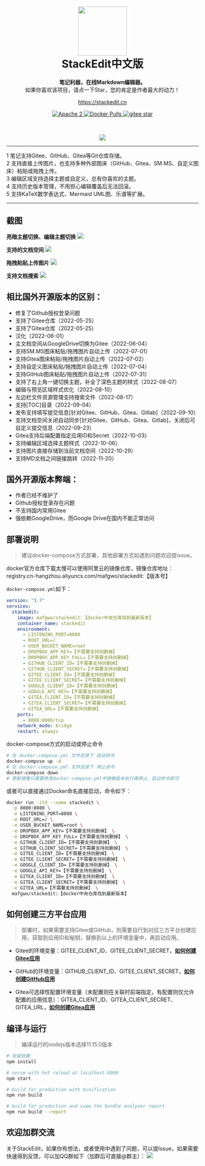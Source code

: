 <h1 align="center" style="text-align:center;">
<img src="chrome-app/icon-512.png" width="128" />
<br />
StackEdit中文版
</h1>
<p align="center">
	<strong>笔记利器，在线Markdown编辑器。</strong><br>
  如果你喜欢该项目，请点一下Star，您的肯定是作者最大的动力！
</p>
<p align="center">
	<a href="https://stackedit.cn/">https://stackedit.cn</a>
</p>
<p align="center">
    <a target="_blank" href="https://www.apache.org/licenses/LICENSE-2.0.txt">
		<img src="https://img.shields.io/:license-Apache2-blue.svg" alt="Apache 2" />
	</a>
    <a target="_blank" href="https://hub.docker.com/r/mafgwo/stackedit">
		<img src="https://img.shields.io/docker/pulls/mafgwo/stackedit.svg" alt="Docker Pulls" />
	</a>
    <a target="_blank" href='https://gitee.com/mafgwo/stackedit/stargazers'>
		<img src='https://gitee.com/mafgwo/stackedit/badge/star.svg' alt='gitee star'/>
	</a>
</p>
<br/>
<p align="center">
	<a target="_blank" href="https://jq.qq.com/?_wv=1027&k=wUSCNqmN">
	<img src="https://img.shields.io/badge/QQ交流群-703187410-orange"/></a>
</p>
<hr />
1 笔记支持Gitee、GitHub、Gitea等Git仓库存储。<br>
2 支持直接上传图片，也支持多种外部图床（GitHub、Gitea、SM.MS、自定义图床）粘贴或拖拽上传。<br>
3 编辑区域支持选择主题或自定义，总有你喜欢的主题。<br>
4 支持历史版本管理，不用担心编辑覆盖后无法回滚。<br>
5 支持KaTeX数学表达式、Mermaid UML图、乐谱等扩展。
<hr />

## 截图

**亮暗主题切换、编辑主题切换**
![](./images/theme.gif)

**支持的文档空间**
![](./images/workspace.png)

**拖拽粘贴上传图片**
![](./images/uploadimg.gif)

**支持文档搜索**
![](./images/search.gif)

## 相比国外开源版本的区别：
- 修复了Github授权登录问题
- 支持了Gitee仓库（2022-05-25）
- 支持了Gitea仓库（2022-05-25）
- 汉化（2022-06-01）
- 主文档空间从GoogleDrive切换为Gitee（2022-06-04）
- 支持SM.MS图床粘贴/拖拽图片自动上传（2022-07-01）
- 支持Gitea图床粘贴/拖拽图片自动上传（2022-07-02）
- 支持自定义图床粘贴/拖拽图片自动上传（2022-07-04）
- 支持GitHub图床粘贴/拖拽图片自动上传（2022-07-31）
- 支持了右上角一键切换主题，补全了深色主题的样式（2022-08-07）
- 编辑与预览区域样式优化（2022-08-10）
- 左边栏文件资源管理支持搜索文件（2022-08-17）
- 支持[TOC]目录（2022-09-04）
- 发布支持填写提交信息[针对Gitee、GitHub、Gitea、Gitlab]（2022-09-10）
- 支持文档空间关闭自动同步[针对Gitee、GitHub、Gitea、Gitlab]，关闭后可自定义提交信息（2022-09-23）
- Gitea支持后端配置指定应用ID和Secret（2022-10-03）
- 支持编辑区域选择主题样式（2022-10-06）
- 支持图片直接存储到当前文档空间（2022-10-29）
- 支持MD文档之间链接跳转（2022-11-20）

## 国外开源版本弊端：
- 作者已经不维护了
- Github授权登录存在问题
- 不支持国内常用Gitee
- 强依赖GoogleDrive，而Google Drive在国内不能正常访问

## 部署说明
> 建议docker-compose方式部署，其他部署方式如遇到问题欢迎提issue。

docker官方仓库下载太慢可以使用阿里云的镜像仓库，镜像仓库地址：registry.cn-hangzhou.aliyuncs.com/mafgwo/stackedit:【版本号】

`docker-compose.yml`如下：

```yaml
version: "3.7"
services:
  stackedit:
    image: mafgwo/stackedit:【docker中央仓库找到最新版本】
    container_name: stackedit
    environment:
      - LISTENING_PORT=8080
      - ROOT_URL=/
      - USER_BUCKET_NAME=root
      - DROPBOX_APP_KEY=【不需要支持则删掉】
      - DROPBOX_APP_KEY_FULL=【不需要支持则删掉】
      - GITHUB_CLIENT_ID=【不需要支持则删掉】
      - GITHUB_CLIENT_SECRET=【不需要支持则删掉】
      - GITEE_CLIENT_ID=【不需要支持则删掉】
      - GITEE_CLIENT_SECRET=【不需要支持则删掉】
      - GOOGLE_CLIENT_ID=【不需要支持则删掉】
      - GOOGLE_API_KEY=【不需要支持则删掉】
      - GITEA_CLIENT_ID=【不需要支持则删掉】
      - GITEA_CLIENT_SECRET=【不需要支持则删掉】
      - GITEA_URL=【不需要支持则删掉】
    ports:
      - 8080:8080/tcp
    network_mode: bridge
    restart: always
```

docker-compose方式的启动或停止命令
```bash
# 在 docker-compose.yml 文件目录下 启动命令 
docker-compose up -d
# 在 docker-compose.yml 文件目录下 停止命令 
docker-compose down
# 更新镜像只需要修改docker-compose.yml中镜像版本执行再停止、启动命令即可
```

或者可以直接通过Docker命名直接启动，命令如下：

```bash
docker run -itd --name stackedit \
  -p 8080:8080 \
  -e LISTENING_PORT=8080 \
  -e ROOT_URL=/ \
  -e USER_BUCKET_NAME=root \
  -e DROPBOX_APP_KEY=【不需要支持则删掉】 \
  -e DROPBOX_APP_KEY_FULL=【不需要支持则删掉】 \
  -e GITHUB_CLIENT_ID=【不需要支持则删掉】 \
  -e GITHUB_CLIENT_SECRET=【不需要支持则删掉】 \
  -e GITEE_CLIENT_ID=【不需要支持则删掉】 \
  -e GITEE_CLIENT_SECRET=【不需要支持则删掉】 \
  -e GOOGLE_CLIENT_ID=【不需要支持则删掉】 \
  -e GOOGLE_API_KEY=【不需要支持则删掉】 \
  -e GITEA_CLIENT_ID=【不需要支持则删掉】 \
  -e GITEA_CLIENT_SECRET=【不需要支持则删掉】 \
  -e GITEA_URL=【不需要支持则删掉】 \
  mafgwo/stackedit:【docker中央仓库找到最新版本】

```

## 如何创建三方平台应用
> 部署时，如果需要支持Gitee或GitHub，则需要自行到对应三方平台创建应用，获取到应用ID和秘钥，替换到以上的环境变量中，再启动应用。

- Gitee的环境变量：GITEE_CLIENT_ID、GITEE_CLIENT_SECRET，**[如何创建Gitee应用](./docs/部署之Gitee应用创建.md)**

- GitHub的环境变量：GITHUB_CLIENT_ID、GITEE_CLIENT_SECRET，**[如何创建GitHub应用](./docs/部署之GitHub应用创建.md)**

- Gitea可选择性配置环境变量（未配置则在关联时前端指定，有配置则仅允许配置的应用信息）：GITEA_CLIENT_ID、GITEA_CLIENT_SECRET、GITEA_URL，**[如何创建Gitea应用](./docs/部署之Gitea应用创建.md)**


## 编译与运行
> 编译运行的nodejs版本选择11.15.0版本

```bash
# 安装依赖
npm install

# serve with hot reload at localhost:8080
npm start

# build for production with minification
npm run build

# build for production and view the bundle analyzer report
npm run build --report
```

## 欢迎加群交流
关于StackEdit，如果你有想法，或者使用中遇到了问题，可以提Issue，如果需要快速得到反馈，可以加QQ群如下（加群后可直接@群主）：
![](./images/qq.jpeg)
